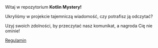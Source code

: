 Witaj w repozytorium **Kotlin Mystery!**

Ukryliśmy w projekcie tajemniczą wiadomość, czy potrafisz ją odczytać?

Uzyj swoich zdolności, by przeczytać nasz komunikat, a nagroda Cię nie ominie!

[Regulamin](http://www.softwarehut.com/pub/regulamin-konkursu-kotlin.pdf)
